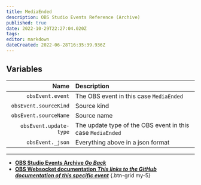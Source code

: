 ```yaml
---
title: MediaEnded
description: OBS Studio Events Reference (Archive)
published: true
date: 2022-10-29T22:27:04.020Z
tags: 
editor: markdown
dateCreated: 2022-06-28T16:35:39.936Z
---
```


## Variables
Name | Description
----:|:------------
`obsEvent.event` | The OBS event in this case `MediaEnded`
`obsEvent.sourceKind` | Source kind
`obsEvent.sourceName` | Source name
`obsEvent.update-type` | The update type of the OBS event in this case `MediaEnded`
`obsEvent._json` | Everything above in a json format

---

- [<i class="mdi mdi-chevron-left"></i>**OBS Studio Events Archive *Go Back***](/Broadcasters/OBS/Archive/Events)
- [<i class="mdi mdi-github"></i> **OBS Websocket documentation *This links to the GitHub documentation of this specific event***](https://github.com/obsproject/obs-websocket/blob/4.x-current/docs/generated/protocol.md#mediaended)
{.btn-grid my-5}
